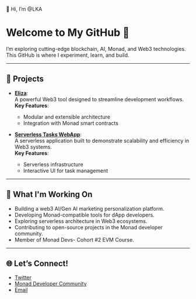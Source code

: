 👋 Hi, I’m @LKA
# Welcome to My GitHub 👋
I’m exploring cutting-edge blockchain, AI, Monad, and Web3 technologies.  
This GitHub is where I experiment, learn, and build.  

---

## 🌟 Projects
- [**Eliza**](https://github.com/lka/eliza):  
  A powerful Web3 tool designed to streamline development workflows.  
  **Key Features**:
  - Modular and extensible architecture
  - Integration with Monad smart contracts

- [**Serverless Tasks WebApp**](https://github.com/lka/serverless-tasks-webapp):  
  A serverless application built to demonstrate scalability and efficiency in Web3 systems.  
  **Key Features**:
  - Serverless infrastructure
  - Interactive UI for task management

---

## 🚀 What I'm Working On
- Building a web3 AI/Gen AI marketing personalization platform.
- Developing Monad-compatible tools for dApp developers.
- Exploring serverless architecture in Web3 ecosystems.
- Contributing to open-source projects in the Monad developer community.
- Member of Monad Devs- Cohort #2 EVM Course.

---

## 🌐 Let’s Connect!
- [Twitter](https://twitter.com/lka10nft)
- [Monad Developer Community](https://monad.community)
- [Email](mailto:ogcollective200@gmail.com)
